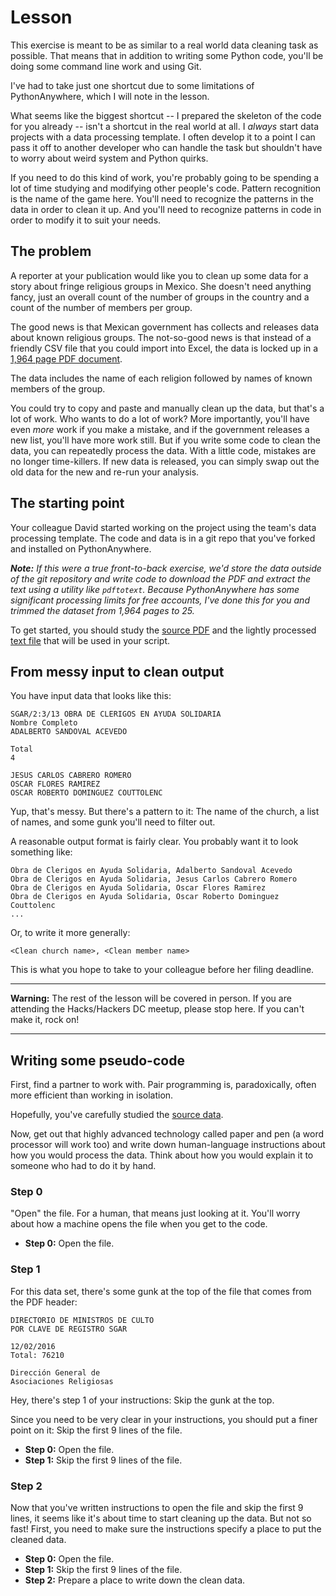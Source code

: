 # Lesson

This exercise is meant to be as similar to a real world data cleaning task as possible. That means that in addition to writing some Python code, you'll be doing some command line work and using Git. 

I've had to take just one shortcut due to some limitations of PythonAnywhere, which I will note in the lesson. 

What seems like the biggest shortcut -- I prepared the skeleton of the code for you already -- isn't a shortcut in the real world at all. I *always* start data projects with a data processing template. I often develop it to a point I can pass it off to another developer who can handle the task but shouldn't have to worry about weird system and Python quirks. 

If you need to do this kind of work, you're probably going to be spending a lot of time studying and modifying other people's code. Pattern recognition is the name of the game here. You'll need to recognize the patterns in the data in order to clean it up. And you'll need to recognize patterns in code in order to modify it to suit your needs.

## The problem

A reporter at your publication would like you to clean up some data for a story about fringe religious groups in Mexico. She doesn't need anything fancy, just an overall count of the number of groups in the country and a count of the number of members per group.

The good news is that Mexican government has collects and releases data about known religious groups. The not-so-good news is that instead of a friendly CSV file that you could import into Excel, the data is locked up in a [1,964 page PDF document](http://www.asociacionesreligiosas.gob.mx//work/models/AsociacionesReligiosas/pdf/Numeralia/MC_por_SGAR.pdf).

The data includes the name of each religion followed by names of known members of the group. 

You could try to copy and paste and manually clean up the data, but that's a lot of work. Who wants to do a lot of work? More importantly, you'll have even *more* work if you make a mistake, and if the government releases a new list, you'll have more work still. But if you write some code to clean the data, you can repeatedly process the data. With a little code, mistakes are no longer time-killers. If new data is released, you can simply swap out the old data for the new and re-run your analysis.

## The starting point

Your colleague David started working on the project using the team's data processing template. The code and data is in a git repo that you've forked and installed on PythonAnywhere.

_**Note:** If this were a true front-to-back exercise, we'd store the data outside of the git repository and write code to download the PDF and extract the text using a utility like `pdftotext`. Because PythonAnywhere has some significant processing limits for free accounts, I've done this for you and trimmed the dataset from 1,964 pages to 25._

To get started, you should study the [source PDF](http://www.asociacionesreligiosas.gob.mx//work/models/AsociacionesReligiosas/pdf/Numeralia/MC_por_SGAR.pdf) and the lightly processed [text file](data/MC_por_SGAR-trimmed.txt) that will be used in your script.

## From messy input to clean output

You have input data that looks like this:

```
SGAR/2:3/13 OBRA DE CLERIGOS EN AYUDA SOLIDARIA
Nombre Completo
ADALBERTO SANDOVAL ACEVEDO

Total
4

JESUS CARLOS CABRERO ROMERO
OSCAR FLORES RAMIREZ
OSCAR ROBERTO DOMINGUEZ COUTTOLENC
```

Yup, that's messy. But there's a pattern to it: The name of the church, a list of names, and some gunk you'll need to filter out.

A reasonable output format is fairly clear. You probably want it to look something like:

```
Obra de Clerigos en Ayuda Solidaria, Adalberto Sandoval Acevedo
Obra de Clerigos en Ayuda Solidaria, Jesus Carlos Cabrero Romero
Obra de Clerigos en Ayuda Solidaria, Oscar Flores Ramirez
Obra de Clerigos en Ayuda Solidaria, Oscar Roberto Dominguez Couttolenc
...
```

Or, to write it more generally:

```
<Clean church name>, <Clean member name>
```

This is what you hope to take to your colleague before her filing deadline.

---

**Warning:** The rest of the lesson will be covered in person. If you are attending the Hacks/Hackers DC meetup, please stop here. If you can't make it, rock on!

---

## Writing some pseudo-code

First, find a partner to work with. Pair programming is, paradoxically, often more efficient than working in isolation. 

Hopefully, you've carefully studied the [source data](data/MC_por_SGAR-trimmed.txt). 

Now, get out that highly advanced technology called paper and pen (a word processor will work too) and write down human-language instructions about how you would process the data. Think about how you would explain it to someone who had to do it by hand.

### Step 0

"Open" the file. For a human, that means just looking at it. You'll worry about how a machine opens the file when you get to the code.

* **Step 0:** Open the file.

### Step 1

For this data set, there's some gunk at the top of the file that comes from the PDF header:

```
DIRECTORIO DE MINISTROS DE CULTO
POR CLAVE DE REGISTRO SGAR

12/02/2016
Total: 76210

Dirección General de
Asociaciones Religiosas

```

Hey, there's step 1 of your instructions: Skip the gunk at the top.

Since you need to be very clear in your instructions, you should put a finer point on it: Skip the first 9 lines of the file.

* **Step 0:** Open the file.
* **Step 1:** Skip the first 9 lines of the file.

### Step 2

Now that you've written instructions to open the file and skip the first 9 lines, it seems like it's about time to start cleaning up the data. But not so fast! First, you need to make sure the instructions specify a place to put the cleaned data. 
* **Step 0:** Open the file.
* **Step 1:** Skip the first 9 lines of the file.
* **Step 2:** Prepare a place to write down the clean data.
